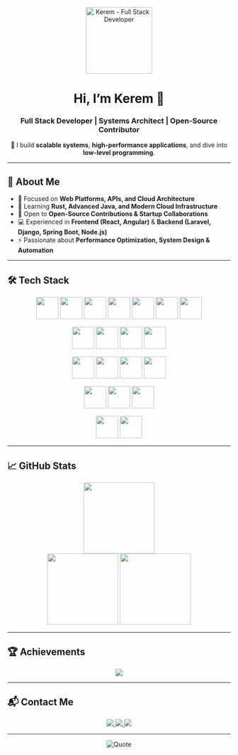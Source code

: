 <p align="center">
  <img src="https://i.imgur.com/Iq9KzaH.png" alt="Kerem - Full Stack Developer" width="150"/>
</p>

<h1 align="center">Hi, I’m Kerem 👋</h1>
<h3 align="center">Full Stack Developer | Systems Architect | Open-Source Contributor</h3>

<p align="center">
  🚀 I build <b>scalable systems</b>, <b>high-performance applications</b>, and dive into <b>low-level programming</b>.
</p>

---

## 🌟 About Me
- 🔭 Focused on **Web Platforms, APIs, and Cloud Architecture**  
- 🌱 Learning **Rust, Advanced Java, and Modern Cloud Infrastructure**  
- 🤝 Open to **Open-Source Contributions & Startup Collaborations**  
- 💻 Experienced in **Frontend (React, Angular)** & **Backend (Laravel, Django, Spring Boot, Node.js)**  
- ⚡ Passionate about **Performance Optimization, System Design & Automation**  

---

## 🛠️ Tech Stack  

<p align="center">
  <!-- Languages -->
  <a href="https://golang.org"><img src="https://cdn.jsdelivr.net/gh/devicons/devicon/icons/go/go-original.svg" width="50"/></a>
  <a href="https://www.rust-lang.org/"><img src="https://cdn.freebiesupply.com/logos/large/2x/rust-logo-png-transparent.png" width="50"/></a>
  <a href="https://www.php.net/"><img src="https://cdn.jsdelivr.net/gh/devicons/devicon/icons/php/php-original.svg" width="50"/></a>
  <a href="https://www.java.com/"><img src="https://cdn.jsdelivr.net/gh/devicons/devicon/icons/java/java-original.svg" width="50"/></a>
  <a href="https://www.python.org/"><img src="https://cdn.jsdelivr.net/gh/devicons/devicon/icons/python/python-original.svg" width="50"/></a>
  <a href="https://developer.mozilla.org/docs/Web/JavaScript"><img src="https://cdn.jsdelivr.net/gh/devicons/devicon/icons/javascript/javascript-original.svg" width="50"/></a>
  <a href="https://www.typescriptlang.org/"><img src="https://cdn.jsdelivr.net/gh/devicons/devicon/icons/typescript/typescript-original.svg" width="50"/></a>
</p>

<p align="center">
  <!-- Frontend -->
  <a href="https://reactjs.org/"><img src="https://cdn.jsdelivr.net/gh/devicons/devicon/icons/react/react-original.svg" width="50"/></a>
  <a href="https://angular.io/"><img src="https://cdn.jsdelivr.net/gh/devicons/devicon/icons/angularjs/angularjs-original.svg" width="50"/></a>
  <a href="https://developer.mozilla.org/docs/Web/HTML"><img src="https://cdn.jsdelivr.net/gh/devicons/devicon/icons/html5/html5-original.svg" width="50"/></a>
  <a href="https://developer.mozilla.org/docs/Web/CSS"><img src="https://cdn.jsdelivr.net/gh/devicons/devicon/icons/css3/css3-original.svg" width="50"/></a>
</p>

<p align="center">
  <!-- Backend -->
  <a href="https://laravel.com/"><img src="https://cdn.jsdelivr.net/gh/devicons/devicon/icons/laravel/laravel-original.svg" width="50"/></a>
  <a href="https://www.djangoproject.com/"><img src="https://cdn.jsdelivr.net/gh/devicons/devicon/icons/django/django-plain.svg" width="50"/></a>
  <a href="https://spring.io/"><img src="https://cdn.jsdelivr.net/gh/devicons/devicon/icons/spring/spring-original.svg" width="50"/></a>
  <a href="https://nodejs.org/"><img src="https://cdn.jsdelivr.net/gh/devicons/devicon/icons/nodejs/nodejs-original.svg" width="50"/></a>
</p>

<p align="center">
  <!-- Databases -->
  <a href="https://www.mysql.com/"><img src="https://cdn.jsdelivr.net/gh/devicons/devicon/icons/mysql/mysql-original.svg" width="50"/></a>
  <a href="https://redis.io/"><img src="https://cdn.jsdelivr.net/gh/devicons/devicon/icons/redis/redis-original.svg" width="50"/></a>
  <a href="https://cassandra.apache.org/"><img src="https://cdn.jsdelivr.net/gh/devicons/devicon/icons/cassandra/cassandra-original.svg" width="50"/></a>
</p>

<p align="center">
  <!-- OS -->
  <a href="https://ubuntu.com/"><img src="https://cdn.jsdelivr.net/gh/devicons/devicon/icons/ubuntu/ubuntu-plain.svg" width="50"/></a>
  <a href="https://www.linux.org/"><img src="https://cdn.jsdelivr.net/gh/devicons/devicon/icons/linux/linux-original.svg" width="50"/></a>
</p>

---

## 📈 GitHub Stats

<p align="center">
  <img src="https://github-readme-streak-stats.herokuapp.com/?user=wkerwmm&theme=radical&hide_border=true" height="160"/>
  <br/>
  <img src="https://github-readme-stats.vercel.app/api?username=wkerwmm&show_icons=true&theme=radical&hide_border=true" height="160"/>
  <img src="https://github-readme-stats.vercel.app/api/top-langs/?username=wkerwmm&layout=compact&theme=radical&hide_border=true" height="160"/>
</p>

---

## 🏆 Achievements  

<p align="center">
  <img src="https://github-profile-trophy.vercel.app/?username=wkerwmm&theme=radical&no-frame=true&margin-w=15&margin-h=15"/>
</p>

---

## 📬 Contact Me  

<p align="center">
  <a href="https://discord.com/users/1248962219945889832">
    <img src="https://img.shields.io/badge/Discord-5865F2?style=for-the-badge&logo=discord&logoColor=white"/>
  </a>
  <a href="mailto:kerem@example.com">
    <img src="https://img.shields.io/badge/Email-D14836?style=for-the-badge&logo=gmail&logoColor=white"/>
  </a>
  <a href="https://www.linkedin.com/in/kerem/">
    <img src="https://img.shields.io/badge/LinkedIn-0077B5?style=for-the-badge&logo=linkedin&logoColor=white"/>
  </a>
</p>

---

<p align="center">
  <img src="https://quotes-github-readme.vercel.app/api?type=horizontal&theme=tokyonight" alt="Quote" style="max-width: 100%;"/>
</p>
